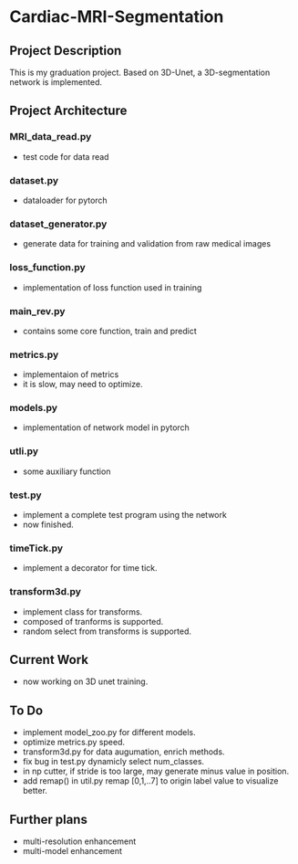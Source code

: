 # Cardiac-MRI-Segmentation  

## Project Description  

This is my graduation project. Based on 3D-Unet, a 3D-segmentation network is implemented.

## Project Architecture

### MRI_data_read.py  

- test code for data read  
  
### dataset.py  

- dataloader for pytorch  
  
### dataset_generator.py  

- generate data for training and validation from raw medical images  
  
### loss_function.py  

- implementation of loss function used in training  
  
### main_rev.py  

- contains some core function, train and predict  
  
### metrics.py  

- implementaion of metrics  
- it is slow, may need to optimize.  
  
### models.py  

- implementation of network model in pytorch  
  
### utli.py  

- some auxiliary function  
  
### test.py

- implement a complete test program using the network  
- now finished.

### timeTick.py  

- implement a decorator for time tick.  

### transform3d.py  

- implement class for transforms.  
- composed of tranforms is supported.  
- random select from transforms is supported.  

## Current Work  

- now working on 3D unet training.  

## To Do  

- implement model_zoo.py for different models.  
- optimize metrics.py speed. 
- transform3d.py for data augumation, enrich methods.  
- fix bug in test.py dynamicly select num_classes.  
- in np cutter, if stride is too large, may generate minus value in position.  
- add remap() in util.py remap [0,1,..7] to origin label value to visualize better.  

## Further plans  

- multi-resolution enhancement  
- multi-model enhancement  
